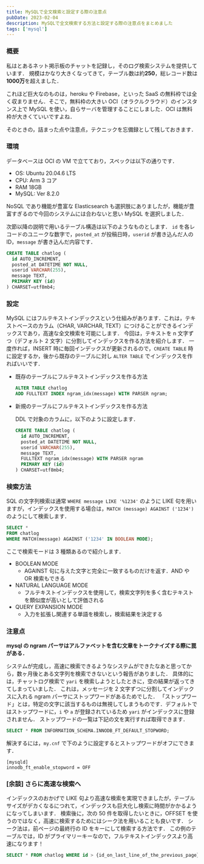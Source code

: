 ```yaml
---
title: MySQLで全文検索と設定する際の注意点
pubDate: 2023-02-04
description: MySQLで全文検索する方法と設定する際の注意点をまとめました
tags: ['mysql']
---
```


### 概要

私はとあるネット掲示板のチャットを記録し，そのログ検索システムを提供しています．
規模はかなり大きくなってきて，テーブル数は約**250**，総レコード数は**1000万**を超えました．

これほど巨大なのものは，heroku や Firebase，といった SaaS の無料枠では全く収まりません．そこで，無料枠の大きい OCI（オラクルクラウド）のインスタンス上で MySQL を使い，自らサーバを管理することにしました．OCI は無料枠が大きくていいですよね．

そのときの，詰まった点や注意点，テクニックを忘備録として残しておきます．

### 環境

データベースは OCI の VM で立てており，スペックは以下の通りです．

- OS: Ubuntu 20.04.6 LTS
- CPU: Arm 3 コア
- RAM 18GB
- MySQL: Ver 8.2.0

NoSQL であり機能が豊富な Elasticsearch も選択肢にありましたが，機能が豊富すぎるので今回のシステムには合わないと思い MySQL を選択しました．

次節以降の説明で用いるテーブル構造は以下のようなものとします．
`id` を各レコードのユニークな数字で，`posted_at` が投稿日時，`userid` が書き込んだ人の ID，`message` が書き込んだ内容です．

```sql
CREATE TABLE chatlog (
  id AUTO_INCREMENT,
  posted_at DATETIME NOT NULL,
  userid VARCHAR(255),
  message TEXT,
  PRIMARY KEY (id)
) CHARSET=utf8mb4;
```

### 設定

MySQL にはフルテキストインデックスという仕組みがあります．これは，テキストベースのカラム（CHAR, VARCHAR, TEXT）につけることができるインデックスであり，高速な全文検索を可能にします．
今回は，テキストを n 文字ずつ（デフォルト 2 文字）に分割してインデックスを作る方法を紹介します．
一度作れば，INSERT 時に毎回インデックスが更新されるので，`CREATE TABLE` 時に設定するか，後から既存のテーブルに対し `ALTER TABLE` でインデックスを作ればいいです．

- 既存のテーブルにフルテキストインデックスを作る方法

  ```sql
  ALTER TABLE chatlog
  ADD FULLTEXT INDEX ngram_idx(message) WITH PARSER ngram;
  ```

- 新規のテーブルにフルテキストインデックスを作る方法

  DDL で対象のカラムに，以下のように設定します．

  ```sql
  CREATE TABLE chatlog (
    id AUTO_INCREMENT,
    posted_at DATETIME NOT NULL,
    userid VARCHAR(255),
    message TEXT,
    FULLTEXT ngram_idx(message) WITH PARSER ngram
    PRIMARY KEY (id)
  ) CHARSET=utf8mb4;
  ```

### 検索方法

SQL の文字列検索は通常 `WHERE message LIKE '%1234'` のように LIKE 句を用いますが，インデックスを使用する場合は，`MATCH (message) AGAINST ('1234')` のようにして検索します．

```sql
SELECT *
FROM chatlog
WHERE MATCH(message) AGAINST ('1234' IN BOOLEAN MODE);
```

ここで検索モードは 3 種類あるので紹介します．

- BOOLEAN MODE
  - AGAINST 句に与えた文字と完全に一致するものだけを返す．AND や OR 検索もできる
- NATURAL LANGUAGE MODE
  - フルテキストインデックスを使用して，検索文字列を多く含むテキストを類似度が高いとして評価される
- QUERY EXPANSION MODE
  - 入力を拡張し関連する単語を検索し，検索結果を決定する

### 注意点

**mysql の ngram パーサはアルファベットを含む文章をトークナイズする際に罠がある．**

システムが完成し，高速に検索できるようなシステムができたなあと思ってから，数ヶ月後とある文字列を検索できないという報告がありました．
具体的には，チャットログ検索で `yari` を検索しようとしたときに，空の結果が返ってきてしまっていました．
これは，メッセージを 2 文字ずつに分割してインデックスに入れる ngram パーサにストップワードがあるためでした．
「ストップワード」とは，特定の文字に該当するものは無視してしまうものです．デフォルトではストップワードに，`i` や `a` が登録されているため `yari` がインデックスに登録されません．
ストップワードの一覧は下記の文を実行すれば取得できます．

```sql
SELECT * FROM INFORMATION_SCHEMA.INNODB_FT_DEFAULT_STOPWORD;
```

解決するには，`my.cnf` で下のように設定するとストップワードがオフにできます．

```
[mysqld]
innodb_ft_enable_stopword = OFF
```

### [余談] さらに高速な検索へ

インデックスのおかげで LIKE 句より高速な検索を実現できましたが，テーブルサイズがデカくなるにつれて，インデックスも巨大化し検索に時間がかかるようになってしまいます．
検索後に，次の 50 件を取得したいときに，OFFSET を使うのではなく，高速に検索するためにはシーク法を用いることも良いです．
シーク法は，前ページの最終行の ID をキーにして検索する方法です．
この例のテーブルでは，ID がプライマリーキーなので，フルテキストインデックスより高速になります！

```sql
SELECT * FROM chatlog WHERE id > {id_on_last_line_of_the_previous_page};
```
